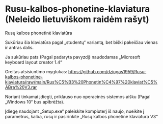 # Rusu-kalbos-phonetine-klaviatura (Neleido lietuviškom raidėm rašyt)
Rusų kalbos phonetinė klaviatūra 

Sukūriau šia klaviatūra pagal „studentų“ variantą, bet biški pakeičiau vienas ir antras dalis. 

Ja sukūriau pats (Pagal padaryta pavyzdį) naudodamas „Microsoft keyboard layout creator 1.4“

Greitas atsisiuntimo mygtukas: https://github.com/dziugas1959/Rusu-kalbos-phonetine-klaviatura/raw/main/Rus%C5%B3%20Phonetin%C4%97%20klaviat%C5%ABra%20V3.rar 

Noriant tinkamai įdiegti, priklauso nuo operacinės sistemos aišku (Pagal „Windows 10“ bus apibrėžta).

Įdiegę naudojant „Setup.exe“ paleiskite kompiuterį iš naujo, nueikite į parametrus, kalba, rusų ir pasirinkite „Rusų kalbos phonetinė klaviatūra V3“ 

